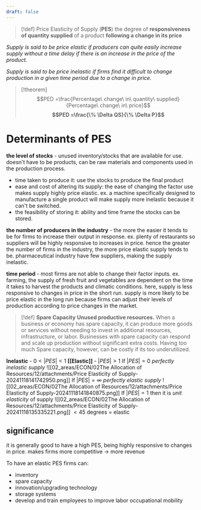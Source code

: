 ```yaml
---
draft: false
---
```

> [!def] Price Elasticity of Supply (**PES**)
> the degree of **responsiveness of quantity supplied** of a product **following a change in its price**

*Supply is said to be price elastic if producers can quite easily increase supply without a time delay if there is an increase in the price of the product.*

*Supply is said to be price inelastic if firms find it difficult to change production in a given time period due to a change in price.*

> [!theorem] 
> $$PED =\frac{Percentage\ change\ in\ quantity\ supplied}{Percentage\ change\ in\ price}$$
> **$$PED =\frac{\% \Delta QS}{\% \Delta P}$$**

# Determinants of PES
**the level of stocks** - unused inventory/stocks that are available for use. doesn't have to be products, can be raw materials and components used in the production process.


- time taken to produce it: use the stocks to produce the final product
- ease and cost of altering its supply: the ease of changing the factor use makes supply highly price elastic. ex. a machine specifically designed to manufacture a single product will make supply more inelastic because it can't be switched.
- the feasibility of storing it: ability and time frame the stocks can be stored.

**the number of producers in the industry** - the more the easier it tends to be for firms to increase their output in response.
ex. plenty of restaurants so suppliers will be highly responsive to increases in price. hence the greater the number of firms in the industry, the more price elastic supply tends to be. pharmaceutical industry have few suppliers, making the supply inelastic.

**time period** - most firms are not able to change their factor inputs. ex. farming, the supply of fresh fruit and vegetables are dependent on the time it takes to harvest the products and climatic conditions. here, supply is less responsive to changes in price in the short run. supply is more likely to be price elastic in the long run because firms can adjust their levels of production according to price changes in the market.



> [!def] **Spare Capacity**
> **Unused productive resources.** When a business or economy has spare capacity, it can produce more goods or services without needing to invest in additional resources, infrastructure, or labor.  Businesses with spare capacity can respond and scale up production without significant extra costs. Having too much Spare capacity, however, can be costly if its too underutilized.









**Inelastic** - $0 < |PES| < 1$
**[[Elastic]]** - $|PES| > 1$ 
If $|PES| = 0$ *perfectly inelastic supply*
![[02_areas/ECON/02The Allocation of Resources/12/attachments/Price Elasticity of Supply-20241118141742950.png]]
If $|PES| = \infty$ *perfectly elastic supply*
![[02_areas/ECON/02The Allocation of Resources/12/attachments/Price Elasticity of Supply-20241118141840875.png]]
If $|PES| = 1$ then it is *unit elasticity* of supply
![[02_areas/ECON/02The Allocation of Resources/12/attachments/Price Elasticity of Supply-20241118135335221.png]]
$<45$ degrees = elastic





## significance
it is generally good to have a high PES, being highly responsive to changes in price.
makes firms more competitive -> more revenue

 To have an elastic PES firms can:
 - inventory
 - spare capacity
 - innovation/upgrading technology
 - storage systems
 - develop and train employees to improve labor occupational mobility